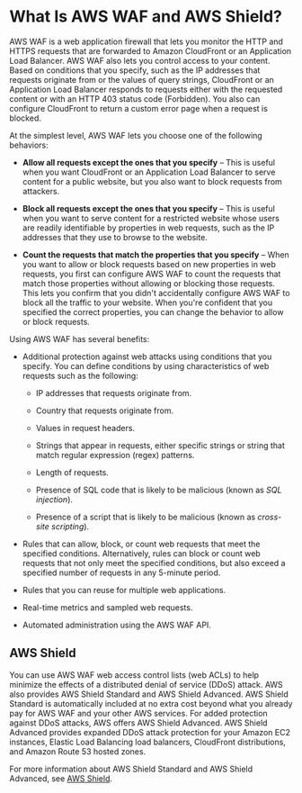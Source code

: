 # What Is AWS WAF and AWS Shield?<a name="what-is-aws-waf"></a>

AWS WAF is a web application firewall that lets you monitor the HTTP and HTTPS requests that are forwarded to Amazon CloudFront or an Application Load Balancer\. AWS WAF also lets you control access to your content\. Based on conditions that you specify, such as the IP addresses that requests originate from or the values of query strings, CloudFront or an Application Load Balancer responds to requests either with the requested content or with an HTTP 403 status code \(Forbidden\)\. You also can configure CloudFront to return a custom error page when a request is blocked\.

At the simplest level, AWS WAF lets you choose one of the following behaviors:

+ **Allow all requests except the ones that you specify** – This is useful when you want CloudFront or an Application Load Balancer to serve content for a public website, but you also want to block requests from attackers\.

+ **Block all requests except the ones that you specify** – This is useful when you want to serve content for a restricted website whose users are readily identifiable by properties in web requests, such as the IP addresses that they use to browse to the website\. 

+ **Count the requests that match the properties that you specify** – When you want to allow or block requests based on new properties in web requests, you first can configure AWS WAF to count the requests that match those properties without allowing or blocking those requests\. This lets you confirm that you didn't accidentally configure AWS WAF to block all the traffic to your website\. When you're confident that you specified the correct properties, you can change the behavior to allow or block requests\.

Using AWS WAF has several benefits:

+ Additional protection against web attacks using conditions that you specify\. You can define conditions by using characteristics of web requests such as the following:

  + IP addresses that requests originate from\.

  + Country that requests originate from\.

  + Values in request headers\.

  + Strings that appear in requests, either specific strings or string that match regular expression \(regex\) patterns\.

  + Length of requests\.

  + Presence of SQL code that is likely to be malicious \(known as *SQL injection*\)\.

  + Presence of a script that is likely to be malicious \(known as *cross\-site scripting*\)\.

+ Rules that can allow, block, or count web requests that meet the specified conditions\. Alternatively, rules can block or count web requests that not only meet the specified conditions, but also exceed a specified number of requests in any 5\-minute period\. 

+ Rules that you can reuse for multiple web applications\.

+ Real\-time metrics and sampled web requests\.

+ Automated administration using the AWS WAF API\.

## AWS Shield<a name="ddos-intro"></a>

You can use AWS WAF web access control lists \(web ACLs\) to help minimize the effects of a distributed denial of service \(DDoS\) attack\. AWS also provides AWS Shield Standard and AWS Shield Advanced\. AWS Shield Standard is automatically included at no extra cost beyond what you already pay for AWS WAF and your other AWS services\. For added protection against DDoS attacks, AWS offers AWS Shield Advanced\. AWS Shield Advanced provides expanded DDoS attack protection for your Amazon EC2 instances, Elastic Load Balancing load balancers, CloudFront distributions, and Amazon Route 53 hosted zones\.

For more information about AWS Shield Standard and AWS Shield Advanced, see [AWS Shield](shield-chapter.md)\.